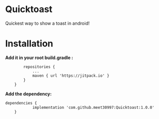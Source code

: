# Quicktoast
Quickest way to show a toast in android!

# Installation
<b>Add it in your root build.gradle :</b>
``` allprojects {
		repositories {
			...
			maven { url 'https://jitpack.io' }
		}
	}
  ```
<b>Add the dependency:</b>

```
dependencies {
	        implementation 'com.github.meet30997:Quicktoast:1.0.0'
	}
  ```


